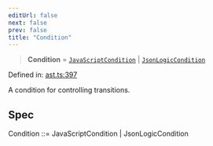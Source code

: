 ```yaml
---
editUrl: false
next: false
prev: false
title: "Condition"
---
```


> **Condition** = [`JavaScriptCondition`](/api/ast/interfaces/javascriptcondition/) \| [`JsonLogicCondition`](/api/ast/interfaces/jsonlogiccondition/)

Defined in: [ast.ts:397](https://github.com/rcs-agents/rcs-lang/blob/89258eb41dbc7637c8bdc8bfc04b38ebfa30409c/packages/ast/src/ast.ts#L397)

A condition for controlling transitions.

## Spec

Condition ::= JavaScriptCondition | JsonLogicCondition
